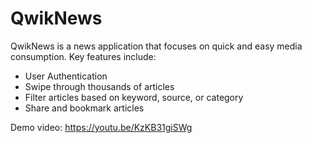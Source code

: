 # QwikNews
QwikNews is a news application that focuses on quick and easy media consumption. Key features include:

- User Authentication
- Swipe through thousands of articles
- Filter articles based on keyword, source, or category
- Share and bookmark articles

Demo video: https://youtu.be/KzKB31giSWg
